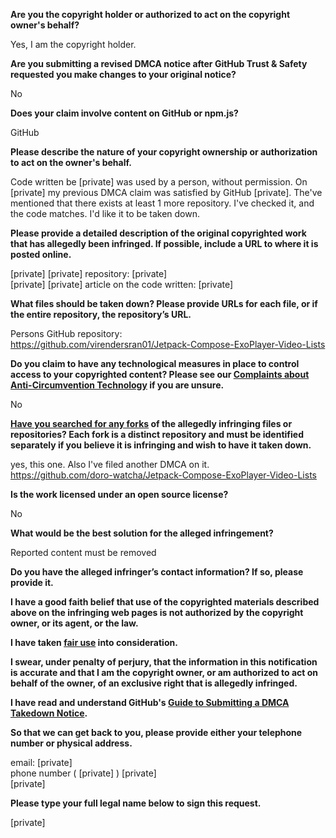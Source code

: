 **Are you the copyright holder or authorized to act on the copyright owner's behalf?**

Yes, I am the copyright holder.

**Are you submitting a revised DMCA notice after GitHub Trust & Safety requested you make changes to your original notice?**

No

**Does your claim involve content on GitHub or npm.js?**

GitHub

**Please describe the nature of your copyright ownership or authorization to act on the owner's behalf.**

Code written be [private] was used by a person, without permission. On [private] my previous DMCA claim was satisfied by GitHub [private]. The've mentioned that there exists at least 1 more repository. I've checked it, and the code matches. I'd like it to be taken down.

**Please provide a detailed description of the original copyrighted work that has allegedly been infringed. If possible, include a URL to where it is posted online.**

[private] [private] repository: [private]  
[private] [private] article on the code written: [private]

**What files should be taken down? Please provide URLs for each file, or if the entire repository, the repository’s URL.**

Persons GitHub repository:  
https://github.com/virendersran01/Jetpack-Compose-ExoPlayer-Video-Lists

**Do you claim to have any technological measures in place to control access to your copyrighted content? Please see our <a href="https://docs.github.com/articles/guide-to-submitting-a-dmca-takedown-notice#complaints-about-anti-circumvention-technology">Complaints about Anti-Circumvention Technology</a> if you are unsure.**

No

**<a href="https://docs.github.com/articles/dmca-takedown-policy#b-what-about-forks-or-whats-a-fork">Have you searched for any forks</a> of the allegedly infringing files or repositories? Each fork is a distinct repository and must be identified separately if you believe it is infringing and wish to have it taken down.**

yes, this one. Also I've filed another DMCA on it.  
https://github.com/doro-watcha/Jetpack-Compose-ExoPlayer-Video-Lists

**Is the work licensed under an open source license?**

No

**What would be the best solution for the alleged infringement?**

Reported content must be removed

**Do you have the alleged infringer’s contact information? If so, please provide it.**

**I have a good faith belief that use of the copyrighted materials described above on the infringing web pages is not authorized by the copyright owner, or its agent, or the law.**

**I have taken <a href="https://www.lumendatabase.org/topics/22">fair use</a> into consideration.**

**I swear, under penalty of perjury, that the information in this notification is accurate and that I am the copyright owner, or am authorized to act on behalf of the owner, of an exclusive right that is allegedly infringed.**

**I have read and understand GitHub's <a href="https://docs.github.com/articles/guide-to-submitting-a-dmca-takedown-notice/">Guide to Submitting a DMCA Takedown Notice</a>.**

**So that we can get back to you, please provide either your telephone number or physical address.**

email: [private]  
phone number ( [private] )  [private]  
 [private]  

**Please type your full legal name below to sign this request.**

 [private]  
